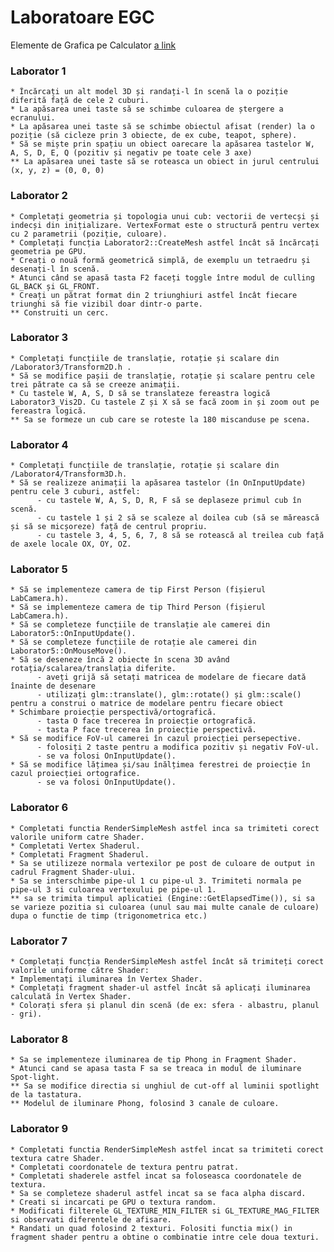 # Laboratoare EGC
Elemente de Grafica pe Calculator
[a link](https://github.com/user/repo/blob/branch/other_file.md)
### Laborator 1
  
    * Încărcați un alt model 3D și randați-l în scenă la o poziție diferită față de cele 2 cuburi.
    * La apăsarea unei taste să se schimbe culoarea de ștergere a ecranului.
    * La apăsarea unei taste să se schimbe obiectul afisat (render) la o poziție (să cicleze prin 3 obiecte, de ex cube, teapot, sphere).
    * Să se miște prin spațiu un obiect oarecare la apăsarea tastelor W, A, S, D, E, Q (pozitiv și negativ pe toate cele 3 axe)
    ** La apăsarea unei taste să se roteasca un obiect in jurul centrului (x, y, z) = (0, 0, 0)

### Laborator 2

    * Completați geometria și topologia unui cub: vectorii de vertecși și indecși din inițializare. VertexFormat este o structură pentru vertex cu 2 parametrii (poziție, culoare).
    * Completați funcția Laborator2::CreateMesh astfel încât să încărcați geometria pe GPU.
    * Creați o nouă formă geometrică simplă, de exemplu un tetraedru și desenați-l în scenă.
    * Atunci când se apasă tasta F2 faceți toggle între modul de culling GL_BACK și GL_FRONT.
    * Creați un pătrat format din 2 triunghiuri astfel încât fiecare triunghi să fie vizibil doar dintr-o parte.
    ** Construiti un cerc.
    
### Laborator 3

    * Completați funcțiile de translație, rotație și scalare din /Laborator3/Transform2D.h .
    * Să se modifice pașii de translație, rotație și scalare pentru cele trei pătrate ca să se creeze animații.
    * Cu tastele W, A, S, D să se translateze fereastra logică Laborator3_Vis2D. Cu tastele Z și X să se facă zoom in și zoom out pe fereastra logică.
    ** Sa se formeze un cub care se roteste la 180 miscanduse pe scena.
    
### Laborator 4

    * Completați funcțiile de translație, rotație și scalare din /Laborator4/Transform3D.h.
    * Să se realizeze animații la apăsarea tastelor (în OnInputUpdate) pentru cele 3 cuburi, astfel:
          - cu tastele W, A, S, D, R, F să se deplaseze primul cub în scenă.
          - cu tastele 1 și 2 să se scaleze al doilea cub (să se mărească și să se micșoreze) față de centrul propriu.
          - cu tastele 3, 4, 5, 6, 7, 8 să se rotească al treilea cub față de axele locale OX, OY, OZ.
          
### Laborator 5

    * Să se implementeze camera de tip First Person (fișierul LabCamera.h).
    * Să se implementeze camera de tip Third Person (fișierul LabCamera.h).
    * Să se completeze funcțiile de translație ale camerei din Laborator5::OnInputUpdate().
    * Să se completeze funcțiile de rotație ale camerei din Laborator5::OnMouseMove().
    * Să se deseneze încă 2 obiecte în scena 3D având rotația/scalarea/translația diferite.
          - aveți grijă să setați matricea de modelare de fiecare dată înainte de desenare
          - utilizați glm::translate(), glm::rotate() și glm::scale() pentru a construi o matrice de modelare pentru fiecare obiect
    * Schimbare proiecție perspectivă/ortografică.
          - tasta O face trecerea în proiecție ortografică.
          - tasta P face trecerea în proiecție perspectivă.
    * Să se modifice FoV-ul camerei în cazul proiecției persepective.
          - folosiți 2 taste pentru a modifica pozitiv și negativ FoV-ul.
          - se va folosi OnInputUpdate().
    * Să se modifice lățimea și/sau înălțimea ferestrei de proiecție în cazul proiecției ortografice.
          - se va folosi OnInputUpdate().
          
### Laborator 6

    * Completati functia RenderSimpleMesh astfel inca sa trimiteti corect valorile uniform catre Shader.
    * Completati Vertex Shaderul.
    * Completati Fragment Shaderul.
    * Sa se utilizeze normala vertexilor pe post de culoare de output in cadrul Fragment Shader-ului.
    * Sa se interschimbe pipe-ul 1 cu pipe-ul 3. Trimiteti normala pe pipe-ul 3 si culoarea vertexului pe pipe-ul 1.
    ** sa se trimita timpul aplicatiei (Engine::GetElapsedTime()), si sa se varieze pozitia si culoarea (unul sau mai multe canale de culoare) dupa o functie de timp (trigonometrica etc.)
    
### Laborator 7

    * Completați funcția RenderSimpleMesh astfel încât să trimiteți corect valorile uniforme către Shader:
    * Implementați iluminarea în Vertex Shader.
    * Completați fragment shader-ul astfel încât să aplicați iluminarea calculată în Vertex Shader.
    * Colorați sfera și planul din scenă (de ex: sfera - albastru, planul - gri).
    
### Laborator 8

    * Sa se implementeze iluminarea de tip Phong in Fragment Shader.
    * Atunci cand se apasa tasta F sa se treaca in modul de iluminare Spot-light.
    ** Sa se modifice directia si unghiul de cut-off al luminii spotlight de la tastatura.
    ** Modelul de iluminare Phong, folosind 3 canale de culoare.
    
### Laborator 9 

    * Completati functia RenderSimpleMesh astfel incat sa trimiteti corect textura catre Shader.
    * Completati coordonatele de textura pentru patrat.
    * Completati shaderele astfel incat sa foloseasca coordonatele de textura.
    * Sa se completeze shaderul astfel incat sa se faca alpha discard.
    * Creati si incarcati pe GPU o textura random.
    * Modificati filterele GL_TEXTURE_MIN_FILTER si GL_TEXTURE_MAG_FILTER si observati diferentele de afisare.
    * Randati un quad folosind 2 texturi. Folositi functia mix() in fragment shader pentru a obtine o combinatie intre cele doua texturi.
    
